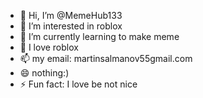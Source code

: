 - 👋 Hi, I’m @MemeHub133
- 👀 I’m interested in roblox
- 🌱 I’m currently learning to make meme
- 💞️ I love roblox
- 📫 my email: martinsalmanov55gmail.com
- 😄 nothing:) 
- ⚡ Fun fact: I love be not nice

<!---
MemeHub133/MemeHub133 is a ✨ special ✨ repository because its `README.md` (this file) appears on your GitHub profile.
You can click the Preview link to take a look at your changes.
--->
